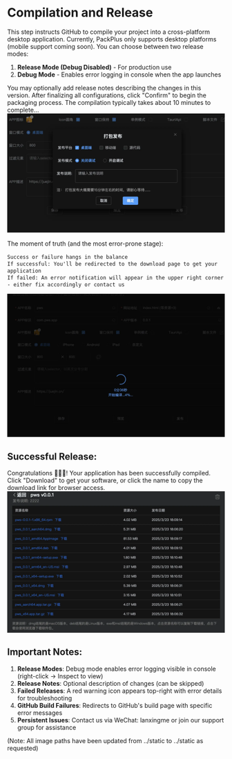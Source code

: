 # Compilation and Release

This step instructs GitHub to compile your project into a cross-platform desktop application. Currently, PackPlus only supports desktop platforms (mobile support coming soon). You can choose between two release modes: 

1. **Release Mode (Debug Disabled)** - For production use
2. **Debug Mode** - Enables error logging in console when the app launches

You may optionally add release notes describing the changes in this version. After finalizing all configurations, click "Confirm" to begin the packaging process. The compilation typically takes about 10 minutes to complete...
![](../static/imgs/publish1.webp)

The moment of truth (and the most error-prone stage):

```
Success or failure hangs in the balance
If successful: You'll be redirected to the download page to get your application
If failed: An error notification will appear in the upper right corner - either fix accordingly or contact us
```

![](../static/imgs/building1.webp)

## Successful Release:
Congratulations 🎉🎉🎉! Your application has been successfully compiled. Click "Download" to get your software, or click the name to copy the download link for browser access.
![](../static/imgs/publish2.webp)

## Important Notes:
1. **Release Modes**: Debug mode enables error logging visible in console (right-click → Inspect to view)
2. **Release Notes**: Optional description of changes (can be skipped)
3. **Failed Releases**: A red warning icon appears top-right with error details for troubleshooting
4. **GitHub Build Failures**: Redirects to GitHub's build page with specific error messages
5. **Persistent Issues**: Contact us via WeChat: lanxingme or join our support group for assistance

(Note: All image paths have been updated from ../static to ../static as requested)